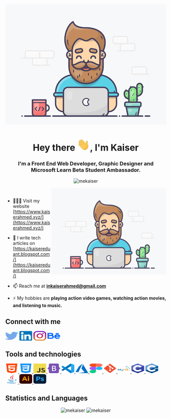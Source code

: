 ![S M Kaiser Ahmed](https://raw.githubusercontent.com/mekaiser/mekaiser/main/images/developer.gif)

<h1 align="center">Hey there <img src="icons/wave.gif" height="40" width="40">, I'm Kaiser</h1>
<h3 align="center">I'm a Front End Web Developer, Graphic Designer and Microsoft Learn Beta Student Ambassador.</h3>

<p align="center"> <img src="https://komarev.com/ghpvc/?username=mekaiser&label=Profile%20views&color=FF6948&style=flat" alt="mekaiser" /> </p>

<img align="right" src="images/developer.gif" width="360" height="270" alt="GIF"/>

<p>&nbsp;</p>

- 👨🏻‍💻 Visit my website [https://www.kaiserahmed.xyz/](https://www.kaiserahmed.xyz/)

- 📝 I write tech articles on [https://kaisereduant.blogspot.com/](https://kaisereduant.blogspot.com/)

- 📫 Reach me at **inkaiserahmed@gmail.com**

- ⚡ My hobbies are **playing action video games, watching action movies, and listening to music.**

## Connect with me

<p align="left">
<a href="https://twitter.com/inkaiserahmed" target="_blank"><img align="center" src="icons/connections/twitter.svg" alt="inkaiserahmed" height="30" width="40" /></a>
<a href="https://linkedin.com/in/inkaiserahmed" target="_blank"><img align="center" src="icons/connections/linkedin.svg" alt="inkaiserahmed" height="30" width="40" /></a>
<a href="https://instagram.com/inkaiserahmed" target="_blank"><img align="center" src="icons/connections/instagram.svg" alt="inkaiserahmed" height="30" width="40" /></a>
<a href="https://www.behance.net/inkaiserahmed" target="_blank"><img align="center" src="icons/connections/behance.svg" alt="inkaiserahmed" height="30" width="40" /></a>
</p>

## Tools and technologies

<p align="left"> 
<a href="https://www.w3.org/html/" target="_blank"> <img src="icons/tools and technologies/html5.svg" alt="html5" height="30" width="40"/> </a> 
<a href="https://www.w3schools.com/css/" target="_blank"> <img src="icons/tools and technologies/css3.svg" alt="css3" height="30" width="40"/> </a>
<a href="https://www.javascript.com/" target="_blank"> <img src="icons/tools and technologies/javascript.svg" alt="javascript" height="30" width="40"/> </a>
<a href="https://getbootstrap.com/" target="_blank"> <img src="icons/tools and technologies/bootstrap-5-1.svg" alt="bootstrap" height="30" width="40"/> </a>
<a href="https://code.visualstudio.com/" target="_blank"> <img src="icons/tools and technologies/Visual_Studio_Code_1.18_icon.svg" alt="vscode" height="30" width="40"/> </a>
<a href="https://azure.microsoft.com/en-us/" target="_blank"> <img src="icons/tools and technologies/azure.svg" alt="azure" height="30" width="40"/> </a>
<a href="https://www.figma.com/" target="_blank"> <img src="icons/tools and technologies/Figma-logo.svg" alt="figma" height="30" width="40"/> </a>
<a href="https://git-scm.com/" target="_blank"> <img src="icons/tools and technologies/Git_icon.svg" alt="git" height="30" width="40"/> </a>
<a href="https://www.mysql.com/" target="_blank"> <img src="icons/tools and technologies/mysql-original-wordmark.svg" alt="mysql" height="30" width="40"/> </a>
<a href="https://www.cprogramming.com/" target="_blank"> <img src="icons/tools and technologies/C_Logo.svg" alt="c" height="30" width="40"/> </a>
<a href="https://www.w3schools.com/cpp/" target="_blank"> <img src="icons/tools and technologies/C++_Logo.svg" alt="c++" height="30" width="40"/> </a>
<a href="https://www.java.com/en/" target="_blank"> <img src="icons/tools and technologies/java-original.svg" alt="java" height="30" width="40"/> </a>
<a href="https://www.adobe.com/in/products/illustrator.html" target="_blank"> <img src="icons/tools and technologies/Adobe_Illustrator_CC_icon.svg" alt="illustrator" height="30" width="40"/> </a>
<a href="https://www.photoshop.com/en" target="_blank"> <img src="icons/tools and technologies/Adobe_Photoshop_CC_icon.svg" alt="photoshop" height="30" width="40"/> </a>
</p>

## Statistics and Languages

<p align="center"> 
    <img src="https://github-readme-stats-wine-rho.vercel.app/api?username=mekaiser&bg_color=00000000&include_all_commits=true&count_private=true&show_icons=true&hide_rank=false&icon_color=6381AF&text_color=f2f2f2&hide_title=true&disable_animations=true" alt="mekaiser" width="411"/> 
    <img src="https://github-readme-stats-wine-rho.vercel.app/api/top-langs?username=mekaiser&theme=dark&include_all_commits=true&count_private=true&layout=compact&bg_color=00000000" alt="mekaiser" height="136" />
</p>
